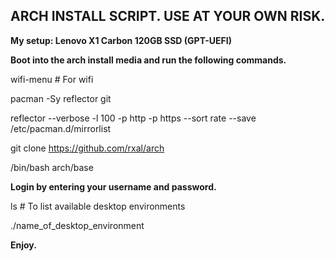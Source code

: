 ## ARCH INSTALL SCRIPT. USE AT YOUR OWN RISK.

**My setup: Lenovo X1 Carbon 120GB SSD (GPT-UEFI)**

**Boot into the arch install media and run the following commands.**

wifi-menu # For wifi

pacman -Sy reflector git

reflector --verbose -l 100 -p http -p https --sort rate --save /etc/pacman.d/mirrorlist

git clone https://github.com/rxal/arch

/bin/bash arch/base

**Login by entering your username and password.**

ls # To list available desktop environments

./name_of_desktop_environment

**Enjoy.**
